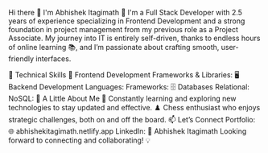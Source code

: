 Hi there 👋 I'm Abhishek Itagimath
🚀 I'm a Full Stack Developer with 2.5 years of experience specializing in Frontend Development and a strong foundation in project management from my previous role as a Project Associate. My journey into IT is entirely self-driven, thanks to endless hours of online learning 📚, and I’m passionate about crafting smooth, user-friendly interfaces.

💼 Technical Skills
🎨 Frontend Development
Frameworks & Libraries:
🖥️ Backend Development
Languages:
Frameworks:
🗄️ Databases
Relational:
NoSQL:
🌟 A Little About Me
🌱 Constantly learning and exploring new technologies to stay updated and effective.
♟️ Chess enthusiast who enjoys strategic challenges, both on and off the board.
📫 Let’s Connect
Portfolio: 🌐 abhishekitagimath.netlify.app
LinkedIn: 🔗 Abhishek Itagimath
Looking forward to connecting and collaborating! 💡

